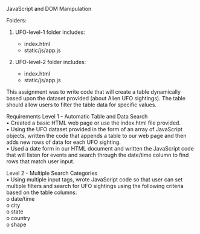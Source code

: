 JavaScript and DOM Manipulation

Folders:
1.	UFO-level-1 folder includes:
    -	index.html     
    -	static/js/app.js

2.	UFO-level-2 folder includes:        
    -	index.html     
    -	static/js/app.js      
    
This assignment was to write code that will create a table dynamically based upon the dataset provided (about Alien UFO sightings). The table should allow users to filter the table data for specific values.

Requirements
Level 1 - Automatic Table and Data Search  
•	Created a basic HTML web page or use the index.html file provided.     
•	Using the UFO dataset provided in the form of an array of JavaScript objects, written the code that appends a table to our web page and then adds new rows of data for each UFO sighting.     
•	Used a date form in our HTML document and written the JavaScript code that will listen for events and search through the date/time column to find rows that match user input.   

Level 2 - Multiple Search Categories       
•	Using multiple input tags, wrote JavaScript code so that user can set multiple filters and search for UFO sightings using the following criteria based on the table columns:    
o	date/time      
o	city    
o	state   
o	country        
o	shape   

